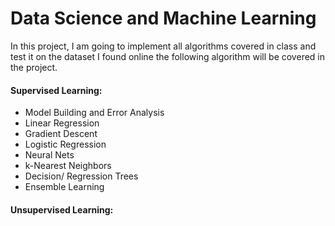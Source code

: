 # Data Science and Machine Learning
In this project, I am going to implement all algorithms covered in class and test it on the dataset I found online
the following algorithm will be covered in the project. 
#### Supervised Learning: 
* Model Building and Error Analysis
* Linear Regression
* Gradient Descent
* Logistic Regression
* Neural Nets
* k-Nearest Neighbors
* Decision/ Regression Trees
* Ensemble Learning

#### Unsupervised Learning:



